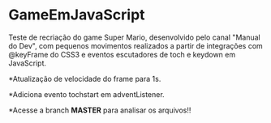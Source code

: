 # GameEmJavaScript
Teste de recriação do game Super Mario, desenvolvido pelo canal "Manual do Dev", com pequenos movimentos realizados a partir de integrações com @keyFrame do CSS3 e eventos escutadores de toch e keydown em JavaScript.

*Atualização de velocidade do frame para 1s.

*Adiciona evento tochstart em adventListener.

*Acesse a branch **MASTER** para analisar os arquivos!!
